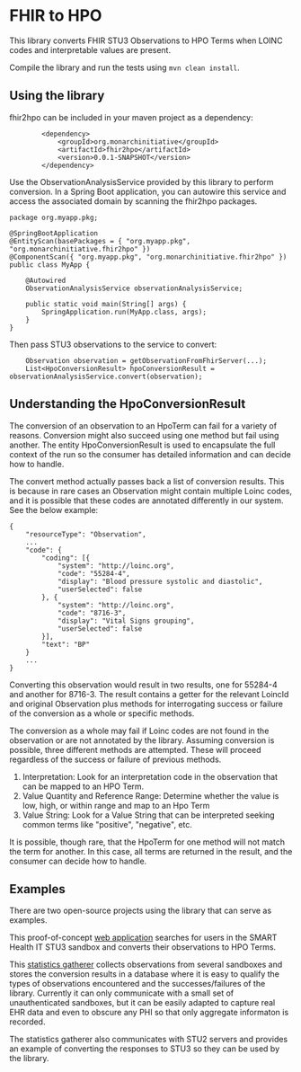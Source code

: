 # FHIR to HPO

This library converts FHIR STU3 Observations to HPO Terms when LOINC codes and interpretable values are present.

Compile the library and run the tests using `mvn clean install`.

## Using the library

fhir2hpo can be included in your maven project as a dependency:

```
		<dependency>
			<groupId>org.monarchinitiative</groupId>
			<artifactId>fhir2hpo</artifactId>
			<version>0.0.1-SNAPSHOT</version>
		</dependency>
```

Use the ObservationAnalysisService provided by this library to perform conversion. In a Spring Boot application, you can autowire this service and access the associated domain by scanning the fhir2hpo packages.

```
package org.myapp.pkg;

@SpringBootApplication
@EntityScan(basePackages = { "org.myapp.pkg", "org.monarchinitiative.fhir2hpo" })
@ComponentScan({ "org.myapp.pkg", "org.monarchinitiative.fhir2hpo" })
public class MyApp {

	@Autowired
	ObservationAnalysisService observationAnalysisService;

	public static void main(String[] args) {
		SpringApplication.run(MyApp.class, args);
	}
}
```

Then pass STU3 observations to the service to convert:

```
	Observation observation = getObservationFromFhirServer(...);
	List<HpoConversionResult> hpoConversionResult = observationAnalysisService.convert(observation);
```

## Understanding the HpoConversionResult

The conversion of an observation to an HpoTerm can fail for a variety of reasons. Conversion might also succeed using one method but fail using another. The entity HpoConversionResult is used to encapsulate the full context of the run so the consumer has detailed information and can decide how to handle.

The convert method actually passes back a list of conversion results. This is because in rare cases an Observation might contain multiple Loinc codes, and it is possible that these codes are annotated differently in our system. See the below example:

```
{
	"resourceType": "Observation",
	...
	"code": {
		"coding": [{
			"system": "http://loinc.org",
			"code": "55284-4",
			"display": "Blood pressure systolic and diastolic",
			"userSelected": false
		}, {
			"system": "http://loinc.org",
			"code": "8716-3",
			"display": "Vital Signs grouping",
			"userSelected": false
		}],
		"text": "BP"
	}
	...
}
```

Converting this observation would result in two results, one for 55284-4 and another for 8716-3. The result contains a getter for the relevant LoincId and original Observation plus methods for interrogating success or failure of the conversion as a whole or specific methods.

The conversion as a whole may fail if Loinc codes are not found in the observation or are not annotated by the library. Assuming conversion is possible, three different methods are attempted. These will proceed regardless of the success or failure of previous methods.

1. Interpretation: Look for an interpretation code in the observation that can be mapped to an HPO Term.
2. Value Quantity and Reference Range: Determine whether the value is low, high, or within range and map to an Hpo Term
3. Value String: Look for a Value String that can be interpreted seeking common terms like "positive", "negative", etc.

It is possible, though rare, that the HpoTerm for one method will not match the term for another. In this case, all terms are returned in the result, and the consumer can decide how to handle.

## Examples

There are two open-source projects using the library that can serve as examples.

This proof-of-concept [web application](https://github.com/OCTRI/poc-hpo-on-fhir) searches for users in the SMART Health IT STU3 sandbox and converts their observations to HPO Terms.

This [statistics gatherer](https://github.com/OCTRI/f2hstats) collects observations from several sandboxes and stores the conversion results in a database where it is easy to qualify the types of observations encountered and the successes/failures of the library. Currently it can only communicate with a small set of unauthenticated sandboxes, but it can be easily adapted to capture real EHR data and even to obscure any PHI so that only aggregate informaton is recorded.

The statistics gatherer also communicates with STU2 servers and provides an example of converting the responses to STU3 so they can be used by the library.